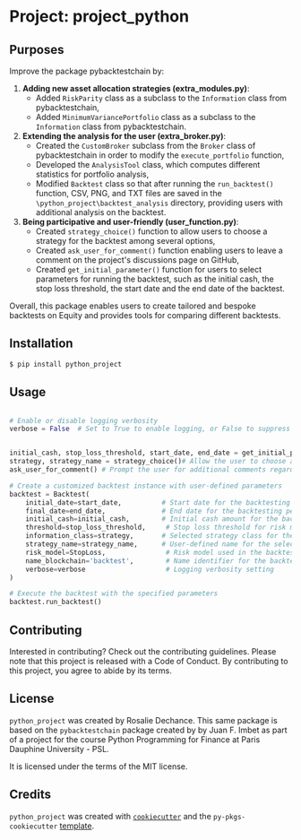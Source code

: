 # Project: project_python

## Purposes
Improve the package pybacktestchain by:
1) **Adding new asset allocation strategies (extra_modules.py)**:
    - Added `RiskParity` class as a subclass to the `Information` class from pybacktestchain,
    - Added `MinimumVariancePortfolio`  class as a subclass to the `Information` class from pybacktestchain.
2) **Extending the analysis for the user (extra_broker.py)**:
    - Created the `CustomBroker` subclass from the `Broker` class of pybacktestchain in order to modify the `execute_portfolio` function,
    - Developed the `AnalysisTool` class, which computes different statistics for portfolio analysis,
    - Modified `Backtest` class so that after running the `run_backtest()` function,  CSV, PNG, and TXT files are saved in the  `\python_project\backtest_analysis` directory, providing users with additional analysis on the backtest.
3) **Being participative and user-friendly (user_function.py)**:
    - Created `strategy_choice()` function to allow users to choose a strategy for the backtest among several options,
    - Created `ask_user_for_comment()` function enabling users to leave a comment on the project's discussions page on GitHub,
    - Created `get_initial_parameter()` function for users to select parameters for running the backtest, such as the initial cash, the stop loss threshold, the start date and the end date of the backtest.
    
Overall, this package enables users to create tailored and bespoke backtests on Equity and provides tools for comparing different backtests.


## Installation

```bash
$ pip install python_project
```


## Usage

```python

# Enable or disable logging verbosity
verbose = False  # Set to True to enable logging, or False to suppress it


initial_cash, stop_loss_threshold, start_date, end_date = get_initial_parameter()# Gather initial parameters from the user
strategy, strategy_name = strategy_choice()# Allow the user to choose a trading strategy and store the selected strategy name
ask_user_for_comment() # Prompt the user for additional comments regarding the backtest setup

# Create a customized backtest instance with user-defined parameters
backtest = Backtest(
    initial_date=start_date,          # Start date for the backtesting period
    final_date=end_date,              # End date for the backtesting period
    initial_cash=initial_cash,        # Initial cash amount for the backtest
    threshold=stop_loss_threshold,     # Stop loss threshold for risk management
    information_class=strategy,       # Selected strategy class for the backtest
    strategy_name=strategy_name,      # User-defined name for the selected strategy
    risk_model=StopLoss,               # Risk model used in the backtest (e.g., Stop Loss)
    name_blockchain='backtest',        # Name identifier for the backtest instance
    verbose=verbose                    # Logging verbosity setting
)

# Execute the backtest with the specified parameters
backtest.run_backtest()

```


## Contributing

Interested in contributing? Check out the contributing guidelines. Please note that this project is released with a Code of Conduct. By contributing to this project, you agree to abide by its terms.

## License

`python_project` was created by Rosalie Dechance. This same package is based on the `pybacktestchain` package created by by Juan F. Imbet as part of a project for the course Python Programming for Finance at Paris Dauphine University - PSL. 


It is licensed under the terms of the MIT license.

## Credits

`python_project` was created with [`cookiecutter`](https://cookiecutter.readthedocs.io/en/latest/) and the `py-pkgs-cookiecutter` [template](https://github.com/py-pkgs/py-pkgs-cookiecutter).
